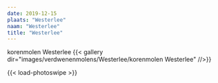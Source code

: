 ```yaml
---
date: 2019-12-15
plaats: "Westerlee"
naam: "Westerlee"
title: "Westerlee"
---
```


korenmolen Westerlee
{{< gallery dir="images/verdwenenmolens/Westerlee/korenmolen Westerlee" //>}}

{{< load-photoswipe >}}